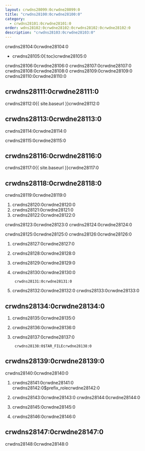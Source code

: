 ```yaml
---
layout: crwdns28099:0crwdne28099:0
title: "crwdns28100:0crwdne28100:0"
category:
  - crwdns28101:0crwdne28101:0
order: wdns28102:0crwdne28102:0crwdns28102:0crwdne28102:0
description: "crwdns28103:0crwdne28103:0"
---
```

crwdns28104:0crwdne28104:0

- crwdns28105:0{:toc}crwdne28105:0

crwdns28106:0crwdne28106:0 crwdns28107:0crwdne28107:0 crwdns28108:0crwdne28108:0 crwdns28109:0crwdne28109:0 crwdns28110:0crwdne28110:0

## crwdns28111:0crwdne28111:0

crwdns28112:0{{ site.baseurl }}crwdne28112:0

## crwdns28113:0crwdne28113:0

crwdns28114:0crwdne28114:0

crwdns28115:0crwdne28115:0

## crwdns28116:0crwdne28116:0

crwdns28117:0{{ site.baseurl }}crwdne28117:0

## crwdns28118:0crwdne28118:0

crwdns28119:0crwdne28119:0

1. crwdns28120:0crwdne28120:0
2. crwdns28121:0crwdne28121:0
3. crwdns28122:0crwdne28122:0

crwdns28123:0crwdne28123:0 crwdns28124:0crwdne28124:0

crwdns28125:0crwdne28125:0 crwdns28126:0crwdne28126:0

1. crwdns28127:0crwdne28127:0
2. crwdns28128:0crwdne28128:0
3. crwdns28129:0crwdne28129:0
4. crwdns28130:0crwdne28130:0
    
        crwdns28131:0crwdne28131:0
        

5. crwdns28132:0crwdne28132:0 crwdns28133:0crwdne28133:0

## crwdns28134:0crwdne28134:0

1. crwdns28135:0crwdne28135:0
2. crwdns28136:0crwdne28136:0
3. crwdns28137:0crwdne28137:0
    
        crwdns28138:0$TAR_FILEcrwdne28138:0
        

## crwdns28139:0crwdne28139:0

crwdns28140:0crwdne28140:0

1. crwdns28141:0crwdne28141:0 crwdns28142:0$prefix_rolecrwdne28142:0

2. crwdns28143:0crwdne28143:0 crwdns28144:0crwdne28144:0

3. crwdns28145:0crwdne28145:0

4. crwdns28146:0crwdne28146:0

## crwdns28147:0crwdne28147:0

crwdns28148:0crwdne28148:0